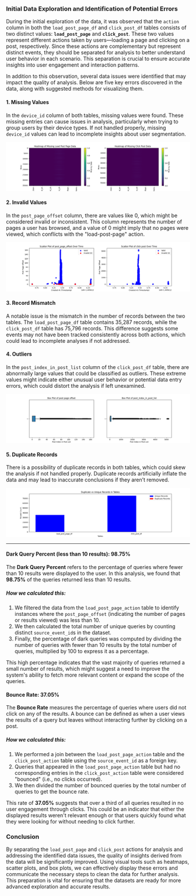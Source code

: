 ### Initial Data Exploration and Identification of Potential Errors

During the initial exploration of the data, it was observed that the `action` column in both the `load_post_page_df` and `click_post_df` tables consists of two distinct values: **`load_post_page`** and **`click_post`**. These two values represent different actions taken by users—loading a page and clicking on a post, respectively. Since these actions are complementary but represent distinct events, they should be separated for analysis to better understand user behavior in each scenario. This separation is crucial to ensure accurate insights into user engagement and interaction patterns.

In addition to this observation, several data issues were identified that may impact the quality of analysis. Below are five key errors discovered in the data, along with suggested methods for visualizing them.

#### 1. Missing Values
In the `device_id` column of both tables, missing values were found. These missing entries can cause issues in analysis, particularly when trying to group users by their device types. If not handled properly, missing `device_id` values can lead to incomplete insights about user segmentation.

![](./image/heatmap.png)

#### 2. Invalid Values
In the `post_page_offset` column, there are values like 0, which might be considered invalid or inconsistent. This column represents the number of pages a user has browsed, and a value of 0 might imply that no pages were viewed, which conflicts with the "load-post-page" action.

![](./image/scatter.png)

#### 3. Record Mismatch
A notable issue is the mismatch in the number of records between the two tables. The `load_post_page_df` table contains 35,287 records, while the `click_post_df` table has 75,796 records. This difference suggests some events may not have been tracked consistently across both actions, which could lead to incomplete analyses if not addressed.

#### 4. Outliers
In the `post_index_in_post_list` column of the `click_post_df` table, there are abnormally large values that could be classified as outliers. These extreme values might indicate either unusual user behavior or potential data entry errors, which could distort the analysis if left unexamined.

![](./image/boxplot.png)

#### 5. Duplicate Records
There is a possibility of duplicate records in both tables, which could skew the analysis if not handled properly. Duplicate records artificially inflate the data and may lead to inaccurate conclusions if they aren’t removed.

![](./image/barplot.png)

---

#### Dark Query Percent (less than 10 results): **98.75%**
The **Dark Query Percent** refers to the percentage of queries where fewer than 10 results were displayed to the user. In this analysis, we found that **98.75%** of the queries returned less than 10 results.

##### How we calculated this:
1. We filtered the data from the `load_post_page_action` table to identify instances where the `post_page_offset` (indicating the number of pages or results viewed) was less than 10.
2. We then calculated the total number of unique queries by counting distinct `source_event_id`s in the dataset.
3. Finally, the percentage of dark queries was computed by dividing the number of queries with fewer than 10 results by the total number of queries, multiplied by 100 to express it as a percentage.

This high percentage indicates that the vast majority of queries returned a small number of results, which might suggest a need to improve the system's ability to fetch more relevant content or expand the scope of the queries.


#### Bounce Rate: **37.05%**
The **Bounce Rate** measures the percentage of queries where users did not click on any of the results. A bounce can be defined as when a user views the results of a query but leaves without interacting further by clicking on a post.

##### How we calculated this:
1. We performed a join between the `load_post_page_action` table and the `click_post_action` table using the `source_event_id` as a foreign key.
2. Queries that appeared in the `load_post_page_action` table but had no corresponding entries in the `click_post_action` table were considered "bounced" (i.e., no clicks occurred).
3. We then divided the number of bounced queries by the total number of queries to get the bounce rate.

This rate of **37.05%** suggests that over a third of all queries resulted in no user engagement through clicks. This could be an indicator that either the displayed results weren't relevant enough or that users quickly found what they were looking for without needing to click further.


### Conclusion
By separating the `load_post_page` and `click_post` actions for analysis and addressing the identified data issues, the quality of insights derived from the data will be significantly improved. Using visual tools such as heatmaps, scatter plots, and box plots, we can effectively display these errors and communicate the necessary steps to clean the data for further analysis. This preparation is vital for ensuring that the datasets are ready for more advanced exploration and accurate results.
